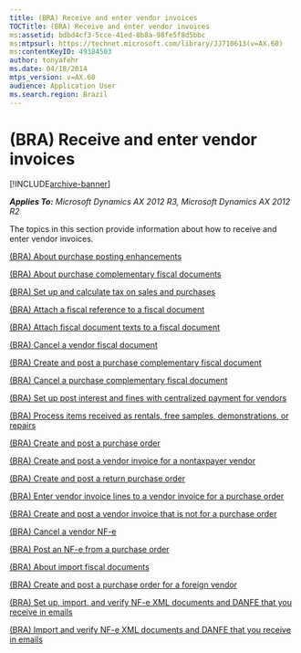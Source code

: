 ```yaml
---
title: (BRA) Receive and enter vendor invoices
TOCTitle: (BRA) Receive and enter vendor invoices
ms:assetid: bdbd4cf3-5cce-41ed-8b8a-98fe5f8d5bbc
ms:mtpsurl: https://technet.microsoft.com/library/JJ710613(v=AX.60)
ms:contentKeyID: 49384503
author: tonyafehr
ms.date: 04/18/2014
mtps_version: v=AX.60
audience: Application User
ms.search.region: Brazil
---
```


# (BRA) Receive and enter vendor invoices 


[!INCLUDE[archive-banner](includes/archive-banner.md)]


_**Applies To:** Microsoft Dynamics AX 2012 R3, Microsoft Dynamics AX 2012 R2_

The topics in this section provide information about how to receive and enter vendor invoices.

[(BRA) About purchase posting enhancements](bra-about-purchase-posting-enhancements.md)

[(BRA) About purchase complementary fiscal documents](bra-about-purchase-complementary-fiscal-documents.md)

[(BRA) Set up and calculate tax on sales and purchases](bra-set-up-and-calculate-tax-on-sales-and-purchases.md)

[(BRA) Attach a fiscal reference to a fiscal document](bra-attach-a-fiscal-reference-to-a-fiscal-document.md)

[(BRA) Attach fiscal document texts to a fiscal document](bra-attach-fiscal-document-texts-to-a-fiscal-document.md)

[(BRA) Cancel a vendor fiscal document](bra-cancel-a-vendor-fiscal-document.md)

[(BRA) Create and post a purchase complementary fiscal document](bra-create-and-post-a-purchase-complementary-fiscal-document.md)

[(BRA) Cancel a purchase complementary fiscal document](bra-cancel-a-purchase-complementary-fiscal-document.md)

[(BRA) Set up post interest and fines with centralized payment for vendors](bra-set-up-post-interest-and-fines-with-centralized-payment-for-vendors.md)

[(BRA) Process items received as rentals, free samples, demonstrations, or repairs](bra-process-items-received-as-rentals-free-samples-demonstrations-or-repairs.md)

[(BRA) Create and post a purchase order](bra-create-and-post-a-purchase-order.md)

[(BRA) Create and post a vendor invoice for a nontaxpayer vendor](bra-create-and-post-a-vendor-invoice-for-a-nontaxpayer-vendor.md)

[(BRA) Create and post a return purchase order](bra-create-and-post-a-return-purchase-order.md)

[(BRA) Enter vendor invoice lines to a vendor invoice for a purchase order](bra-enter-vendor-invoice-lines-to-a-vendor-invoice-for-a-purchase-order.md)

[(BRA) Create and post a vendor invoice that is not for a purchase order](bra-create-and-post-a-vendor-invoice-that-is-not-for-a-purchase-order.md)

[(BRA) Cancel a vendor NF-e](bra-cancel-a-vendor-nf-e.md)

[(BRA) Post an NF-e from a purchase order](bra-post-an-nf-e-from-a-purchase-order.md)

[(BRA) About import fiscal documents](bra-about-import-fiscal-documents.md)

[(BRA) Create and post a purchase order for a foreign vendor](bra-create-and-post-a-purchase-order-for-a-foreign-vendor.md)

[(BRA) Set up, import, and verify NF-e XML documents and DANFE that you receive in emails](bra-set-up-import-and-verify-nf-e-xml-documents-and-danfe-that-you-receive-in-emails.md)

[(BRA) Import and verify NF-e XML documents and DANFE that you receive in emails](bra-import-and-verify-nf-e-xml-documents-and-danfe-that-you-receive-in-emails.md)

  


